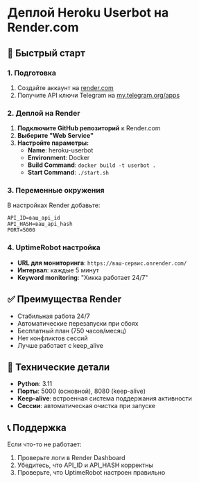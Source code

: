 # Деплой Heroku Userbot на Render.com

## 🚀 Быстрый старт

### 1. Подготовка
1. Создайте аккаунт на [render.com](https://render.com)
2. Получите API ключи Telegram на [my.telegram.org/apps](https://my.telegram.org/apps)

### 2. Деплой на Render
1. **Подключите GitHub репозиторий** к Render.com
2. **Выберите "Web Service"**
3. **Настройте параметры:**
   - **Name**: heroku-userbot
   - **Environment**: Docker
   - **Build Command**: `docker build -t userbot .`
   - **Start Command**: `./start.sh`

### 3. Переменные окружения
В настройках Render добавьте:
```
API_ID=ваш_api_id
API_HASH=ваш_api_hash
PORT=5000
```

### 4. UptimeRobot настройка
- **URL для мониторинга**: `https://ваш-сервис.onrender.com/`
- **Интервал**: каждые 5 минут
- **Keyword monitoring**: "Хикка работает 24/7"

## ✅ Преимущества Render
- Стабильная работа 24/7
- Автоматические перезапуски при сбоях
- Бесплатный план (750 часов/месяц)
- Нет конфликтов сессий
- Лучше работает с keep_alive

## 🔧 Технические детали
- **Python**: 3.11
- **Порты**: 5000 (основной), 8080 (keep-alive)
- **Keep-alive**: встроенная система поддержания активности
- **Сессии**: автоматическая очистка при запуске

## 📞 Поддержка
Если что-то не работает:
1. Проверьте логи в Render Dashboard
2. Убедитесь, что API_ID и API_HASH корректны
3. Проверьте, что UptimeRobot настроен правильно